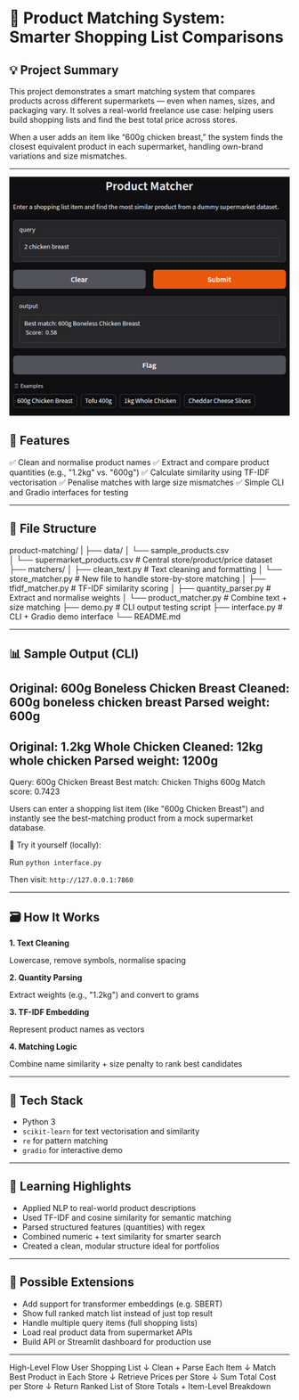 # 🛒 Product Matching System: Smarter Shopping List Comparisons

## 💡 Project Summary

This project demonstrates a smart matching system that compares products across different supermarkets — even when names, sizes, and packaging vary. It solves a real-world freelance use case: helping users build shopping lists and find the best total price across stores.

When a user adds an item like “600g chicken breast,” the system finds the closest equivalent product in each supermarket, handling own-brand variations and size mismatches.

---

![Interface](assets/Screenshot-Interface.png)

## 🚀 Features

✅ Clean and normalise product names
✅ Extract and compare product quantities (e.g., "1.2kg" vs. "600g")
✅ Calculate similarity using TF-IDF vectorisation
✅ Penalise matches with large size mismatches
✅ Simple CLI and Gradio interfaces for testing

---

## 📂 File Structure
product-matching/
|
├── data/
│   └── sample_products.csv    
│   └── supermarket_products.csv # Central store/product/price dataset
├── matchers/
│   ├── clean_text.py          # Text cleaning and 
formatting
│   └── store_matcher.py           # New file to handle store-by-store matching
│   ├── tfidf_matcher.py       # TF-IDF similarity scoring
│   ├── quantity_parser.py     # Extract and normalise weights
│   └── product_matcher.py     # Combine text + size matching
├── demo.py                    # CLI output testing script
├── interface.py               # CLI + Gradio demo interface
└── README.md

---

## 📊 Sample Output (CLI)

Original:      600g Boneless Chicken Breast
Cleaned:       600g boneless chicken breast
Parsed weight: 600g
----------------------------------------
Original:      1.2kg Whole Chicken
Cleaned:       12kg whole chicken
Parsed weight: 1200g
----------------------------------------
Query:        600g Chicken Breast
Best match:   Chicken Thighs 600g
Match score:  0.7423

Users can enter a shopping list item (like "600g Chicken Breast") and instantly see the best-matching product from a mock supermarket database.

🧪 Try it yourself (locally):

Run `python interface.py`

Then visit: `http://127.0.0.1:7860`

---

## 🗃️ How It Works

**1. Text Cleaning**

Lowercase, remove symbols, normalise spacing

**2. Quantity Parsing**

Extract weights (e.g., "1.2kg") and convert to grams

**3. TF-IDF Embedding**

Represent product names as vectors

**4. Matching Logic**

Combine name similarity + size penalty to rank best candidates

---

## 🔧 Tech Stack

- Python 3
- `scikit-learn` for text vectorisation and similarity
- `re` for pattern matching
- `gradio` for interactive demo

---

## 🧠 Learning Highlights

- Applied NLP to real-world product descriptions
- Used TF-IDF and cosine similarity for semantic matching
- Parsed structured features (quantities) with regex
- Combined numeric + text similarity for smarter search
- Created a clean, modular structure ideal for portfolios

---

## 🧩 Possible Extensions

- Add support for transformer embeddings (e.g. SBERT)
- Show full ranked match list instead of just top result
- Handle multiple query items (full shopping lists)
- Load real product data from supermarket APIs
- Build API or Streamlit dashboard for production use

---
High-Level Flow
User Shopping List
        ↓
Clean + Parse Each Item
        ↓
Match Best Product in Each Store
        ↓
Retrieve Prices per Store
        ↓
Sum Total Cost per Store
        ↓
Return Ranked List of Store Totals + Item-Level Breakdown
